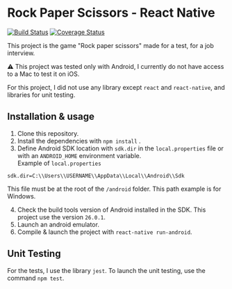 # Rock Paper Scissors - React Native
[![Build Status](https://travis-ci.org/Witrix/react-native_rock-paper-scissors.svg?branch=master)](https://travis-ci.org/Witrix/react-native_rock-paper-scissors)
[![Coverage Status](https://coveralls.io/repos/github/Witrix/react-native_rock-paper-scissors/badge.svg?branch=master)](https://coveralls.io/github/Witrix/react-native_rock-paper-scissors?branch=master)
  
This project is the game "Rock paper scissors" made for a test, for a job interview.

:warning: This project was tested only with Android, I currently do not have access to a Mac to test it on iOS.

For this project, I did not use any library except `react` and `react-native`, and libraries for unit testing.

  
## Installation  & usage
1. Clone this repository.
2. Install the dependencies with `npm install`  .
3. Define Android SDK location with `sdk.dir` in the `local.properties` file or with an `ANDROID_HOME` environment variable.  
Example of `local.properties`  
```  
sdk.dir=C:\\Users\\USERNAME\\AppData\\Local\\Android\\Sdk  
```  
This file must be at the root of the `/android` folder. This path example is for Windows.  

4. Check the build tools version of Android installed in the SDK. This project use the version `26.0.1`.
5. Launch an android emulator.
6. Compile & launch the project with `react-native run-android`.

## Unit Testing
For the tests, I use the library `jest`. To launch the unit testing, use the command `npm test`.